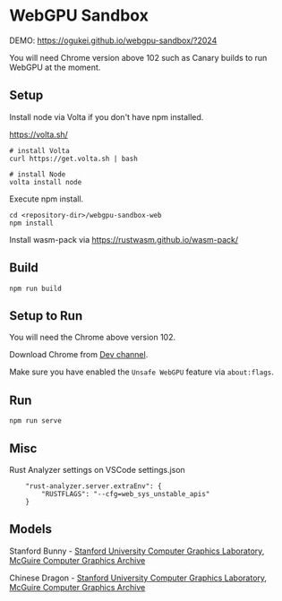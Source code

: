 # WebGPU Sandbox

DEMO: https://ogukei.github.io/webgpu-sandbox/?2024

You will need Chrome version above 102 such as Canary builds to run WebGPU at the moment.

## Setup

Install node via Volta if you don't have npm installed.

https://volta.sh/

```
# install Volta
curl https://get.volta.sh | bash

# install Node
volta install node
```

Execute npm install.
```
cd <repository-dir>/webgpu-sandbox-web
npm install
```

Install wasm-pack via https://rustwasm.github.io/wasm-pack/

## Build

```
npm run build
```

## Setup to Run

You will need the Chrome above version 102. 

Download Chrome from [Dev channel](https://www.google.com/chrome/dev/?platform=linux&extra=devchannel).

Make sure you have enabled the `Unsafe WebGPU` feature via `about:flags`.

## Run
```
npm run serve
```

## Misc
Rust Analyzer settings on VSCode settings.json
```
    "rust-analyzer.server.extraEnv": {
        "RUSTFLAGS": "--cfg=web_sys_unstable_apis"
    }
```

## Models

Stanford Bunny - [Stanford University Computer Graphics Laboratory](https://graphics.stanford.edu/data/3Dscanrep/), [McGuire Computer Graphics Archive](https://casual-effects.com/data/)

Chinese Dragon - [Stanford University Computer Graphics Laboratory](https://graphics.stanford.edu/data/3Dscanrep/), [McGuire Computer Graphics Archive](https://casual-effects.com/data/)
